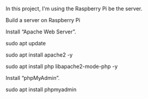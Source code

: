 In this project,  I'm using the Raspberry Pi be the server. 

Build a server on Raspberry Pi

Install “Apache Web Server”.

  sudo apt update

  sudo apt install apache2 -y

  sudo apt install php libapache2-mode-php -y

Install “phpMyAdmin”.

  sudo apt install phpmyadmin
